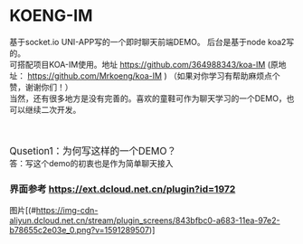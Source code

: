# KOENG-IM
基于socket.io UNI-APP写的一个即时聊天前端DEMO。 后台是基于node koa2写的。<br/>
可搭配项目KOA-IM使用。地址 https://github.com/364988343/koa-IM  (原地址：  https://github.com/Mrkoeng/koa-IM ) （如果对你学习有帮助麻烦点个赞，谢谢你们！）<br/>
当然，还有很多地方是没有完善的。喜欢的童鞋可作为聊天学习的一个DEMO，也可以继续二次开发。<br/>
<br/>
<br/>
<br/>
<big>Qusetion1：为何写这样的一个DEMO？</big><br/>
答：写这个demo的初衷也是作为简单聊天接入<br/>

### 界面参考 https://ext.dcloud.net.cn/plugin?id=1972
图片[(#https://img-cdn-aliyun.dcloud.net.cn/stream/plugin_screens/843bfbc0-a683-11ea-97e2-b78655c2e03e_0.png?v=1591289507)]

 
